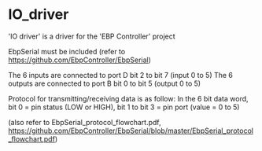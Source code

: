 # IO_driver
'IO driver' is a driver for the 'EBP Controller' project

EbpSerial must be included (refer to https://github.com/EbpController/EbpSerial)

The 6 inputs are connected to port D bit 2 to bit 7 (input 0 to 5)
The 6 outputs are connected to port B bit 0 to bit 5 (output 0 to 5)

Protocol for transmitting/receiving data is as follow: In the 6 bit data word, bit 0 = pin status (LOW or HIGH), bit 1 to bit 3 = pin port (value = 0 to 5)

(also refer to EbpSerial_protocol_flowchart.pdf, https://github.com/EbpController/EbpSerial/blob/master/EbpSerial_protocol_flowchart.pdf)
